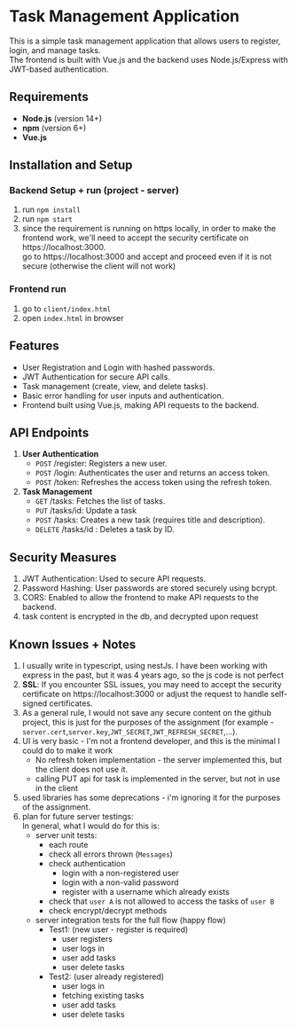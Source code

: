# Task Management Application

This is a simple task management application that allows users to register, login, and manage tasks. 
<br/>The frontend is built with Vue.js and the backend uses Node.js/Express with JWT-based authentication.

## Requirements

- **Node.js** (version 14+)
- **npm** (version 6+)
- **Vue.js**

## Installation and Setup

### Backend Setup + run (project - server)
1. run `npm install`
2. run `npm start`
3. since the requirement is running on https locally, in order to make the frontend work, we'll need to accept the security certificate on https://localhost:3000. 
   <br/>go to https://localhost:3000 and accept and proceed even if it is not secure (otherwise the client will not work) 

### Frontend run
1. go to `client/index.html`
2. open `index.html` in browser

## Features
- User Registration and Login with hashed passwords.
- JWT Authentication for secure API calls.
- Task management (create, view, and delete tasks).
- Basic error handling for user inputs and authentication.
- Frontend built using Vue.js, making API requests to the backend.

## API Endpoints
1. <b>User Authentication</b>
   - `POST` /register: Registers a new user.
   - `POST` /login: Authenticates the user and returns an access token.
   - `POST` /token: Refreshes the access token using the refresh token.
2. <b>Task Management</b>
   - `GET` /tasks: Fetches the list of tasks.
   - `PUT` /tasks/id: Update a task
   - `POST` /tasks: Creates a new task (requires title and description).
   - `DELETE` /tasks/id : Deletes a task by ID.

## Security Measures
1. JWT Authentication: Used to secure API requests.
2. Password Hashing: User passwords are stored securely using bcrypt.
3. CORS: Enabled to allow the frontend to make API requests to the backend.
4. task content is encrypted in the db, and decrypted upon request

## Known Issues + Notes
1. I usually write in typescript, using nestJs. I have been working with express in the past, but it was 4 years ago, so the js code is not perfect
2. <b>SSL</b>: If you encounter SSL issues, you may need to accept the security certificate on https://localhost:3000 
        or adjust the request to handle self-signed certificates.
3. As a general rule, I would not save any secure content on the github project, this is just for the purposes of the assignment (for example - `server.cert`,`server.key`,`JWT_SECRET`,`JWT_REFRESH_SECRET`,...).
4. UI is very basic - I'm not a frontend developer, and this is the minimal I could do to make it work
   - No refresh token implementation - the server implemented this, but the client does not use it.
   - calling PUT api for task is implemented in the server, but not in use in the client
5. used libraries has some deprecations - i'm ignoring it for the purposes of the assignment. 
6. plan for future server testings:
   <br/>In general, what I would do for this is:
   - server unit tests:
     - each route
     - check all errors thrown (`Messages`)
     - check authentication 
       - login with a non-registered user
       - login with a non-valid password
       - register with a username which already exists
     - check that `user A` is not allowed to access the tasks of `user B`
     - check encrypt/decrypt methods
   - server integration tests for the full flow (happy flow)
     - Test1: (new user - register is required)
       - user registers
       - user logs in
       - user add tasks
       - user delete tasks
     - Test2: (user already registered)
       - user logs in
       - fetching existing tasks 
       - user add tasks
       - user delete tasks